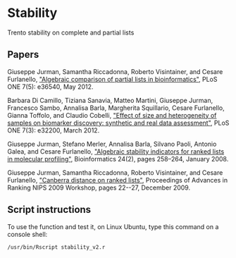 # Stability
Trento stability on complete and partial lists

## Papers
Giuseppe Jurman, Samantha Riccadonna, Roberto Visintainer, and Cesare Furlanello, ["Algebraic comparison of partial lists in bioinformatics"](https://doi.org/10.1371/journal.pone.0036540), PLoS ONE 7(5): e36540, May 2012.

Barbara Di Camillo, Tiziana Sanavia, Matteo Martini, Giuseppe Jurman, Francesco Sambo, Annalisa Barla, Margherita Squillario, Cesare Furlanello, Gianna Toffolo, and Claudio Cobelli, ["Effect of size and heterogeneity of samples on biomarker discovery: synthetic and real data assessment"](https://doi.org/10.1371/journal.pone.0032200), PLoS ONE 7(3): e32200, March 2012.

Giuseppe Jurman, Stefano Merler, Annalisa Barla, Silvano Paoli, Antonio Galea, and Cesare Furlanello, ["Algebraic stability indicators for ranked lists in molecular profiling"](https://doi.org/10.1093/bioinformatics/btm550), Bioinformatics 24(2), pages 258–264, January 2008.

Giuseppe Jurman, Samantha Riccadonna, Roberto Visintainer, and Cesare Furlanello, ["Canberra distance on ranked lists"](https://github.com/davidechicco/stability/doc/CanberraDistanceOnRankedLists2009.pdf), Proceedings of Advances in Ranking NIPS 2009 Workshop, pages 22--27, December 2009.

## Script instructions
To use the function and test it, on Linux Ubuntu, type this command on a console shell: 

`/usr/bin/Rscript stability_v2.r`
